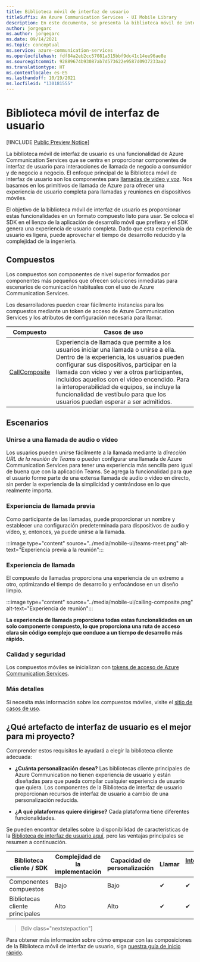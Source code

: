 ```yaml
---
title: Biblioteca móvil de interfaz de usuario
titleSuffix: An Azure Communication Services - UI Mobile Library
description: En este documento, se presenta la biblioteca móvil de interfaz de usuario.
author: jorgegarc
ms.author: jorgegarc
ms.date: 09/14/2021
ms.topic: conceptual
ms.service: azure-communication-services
ms.openlocfilehash: fdf84a2eb2cc57081a315bbf9dc41c14ee96ae8e
ms.sourcegitcommit: 92889674b93087ab7d573622e9587d0937233aa2
ms.translationtype: HT
ms.contentlocale: es-ES
ms.lasthandoff: 10/19/2021
ms.locfileid: "130181555"
---
```

# <a name="ui-mobile-library"></a>Biblioteca móvil de interfaz de usuario

[!INCLUDE [Public Preview Notice](../../includes/private-preview-include.md)]

La biblioteca móvil de interfaz de usuario es una funcionalidad de Azure Communication Services que se centra en proporcionar componentes de interfaz de usuario para interacciones de llamada de negocio a consumidor y de negocio a negocio. El enfoque principal de la Biblioteca móvil de interfaz de usuario son los componentes para [llamadas de vídeo y voz](../voice-video-calling/calling-sdk-features.md). Nos basamos en los primitivos de llamada de Azure para ofrecer una experiencia de usuario completa para llamadas y reuniones en dispositivos móviles.

El objetivo de la biblioteca móvil de interfaz de usuario es proporcionar estas funcionalidades en un formato compuesto listo para usar. Se coloca el SDK en el lienzo de la aplicación de desarrollo móvil que prefiera y el SDK genera una experiencia de usuario completa. Dado que esta experiencia de usuario es ligera, puede aprovechar el tiempo de desarrollo reducido y la complejidad de la ingeniería.

## <a name="composites"></a>Compuestos

Los compuestos son componentes de nivel superior formados por componentes más pequeños que ofrecen soluciones inmediatas para escenarios de comunicación habituales con el uso de Azure Communication Services.

Los desarrolladores pueden crear fácilmente instancias para los compuestos mediante un token de acceso de Azure Communication Services y los atributos de configuración necesaria para llamar.

| Compuesto                                                                   | Casos de uso                                                                                                                                                                                                                                                                                                  |
| --------------------------------------------------------------------------- | ------------------------------------------------------------------------------------------------------------------------------------------------------------------------------------------------------------------------------------------------------------------------------------------------------------ |
| [CallComposite](../../quickstarts/ui-library/get-started-call.md)  | Experiencia de llamada que permite a los usuarios iniciar una llamada o unirse a ella. Dentro de la experiencia, los usuarios pueden configurar sus dispositivos, participar en la llamada con vídeo y ver a otros participantes, incluidos aquellos con el vídeo encendido. Para la interoperabilidad de equipos, se incluye la funcionalidad de vestíbulo para que los usuarios puedan esperar a ser admitidos. |

## <a name="scenarios"></a>Escenarios

### <a name="joining-a-videoaudio-call"></a>Unirse a una llamada de audio o vídeo

Los usuarios pueden unirse fácilmente a la llamada mediante la *dirección URL de la reunión de Teams* o pueden configurar una llamada de Azure Communication Services para tener una experiencia más sencilla pero igual de buena que con la aplicación Teams. Se agrega la funcionalidad para que el usuario forme parte de una extensa llamada de audio o vídeo en directo, sin perder la experiencia de la simplicidad y centrándose en lo que realmente importa.

### <a name="pre-call-experience"></a>Experiencia de llamada previa

Como participante de las llamadas, puede proporcionar un nombre y establecer una configuración predeterminada para dispositivos de audio y vídeo, y, entonces, ya puede unirse a la llamada.

:::image type="content" source="../media/mobile-ui/teams-meet.png" alt-text="Experiencia previa a la reunión":::

### <a name="call-experience"></a>Experiencia de llamada

El compuesto de llamadas proporciona una experiencia de un extremo a otro, optimizando el tiempo de desarrollo y enfocándose en un diseño limpio.  

:::image type="content" source="../media/mobile-ui/calling-composite.png" alt-text="Experiencia de reunión":::

**La experiencia de llamada proporciona todas estas funcionalidades en un solo componente compuesto, lo que proporciona una ruta de acceso clara sin código complejo que conduce a un tiempo de desarrollo más rápido.**

### <a name="quality-and-security"></a>Calidad y seguridad

Los compuestos móviles se inicializan con [tokens de acceso de Azure Communication Services](../../quickstarts/access-tokens.md).

### <a name="more-details"></a>Más detalles

Si necesita más información sobre los compuestos móviles, visite el [sitio de casos de uso](mobile-ui-use-cases.md).

## <a name="what-ui-artifact-is-best-for-my-project"></a>¿Qué artefacto de interfaz de usuario es el mejor para mi proyecto?

Comprender estos requisitos le ayudará a elegir la biblioteca cliente adecuada:

- **¿Cuánta personalización desea?** Las bibliotecas cliente principales de Azure Communication no tienen experiencia de usuario y están diseñadas para que pueda compilar cualquier experiencia de usuario que quiera. Los componentes de la Biblioteca de interfaz de usuario proporcionan recursos de interfaz de usuario a cambio de una personalización reducida.

- **¿A qué plataformas quiere dirigirse?** Cada plataforma tiene diferentes funcionalidades.

Se pueden encontrar detalles sobre la disponibilidad de características de la [Biblioteca de interfaz de usuario aquí](mobile-ui-use-cases.md), pero las ventajas principales se resumen a continuación.

| Biblioteca cliente / SDK  | Complejidad de la implementación | Capacidad de personalización | Llamar |  [Interoperabilidad de equipos](../../concepts/teams-interop.md) |
| --------------------- | ------------------------- | --------------------- |  ---- | ----------------------------------------------------------------------------------------------- |
| Componentes compuestos  | Bajo                       | Bajo                   |         ✔    | ✔                                                                                               |
| Bibliotecas cliente principales | Alto                      | Alto                  |         ✔    | ✔                                                                                               |

> [!div class="nextstepaction"]

Para obtener más información sobre cómo empezar con las composiciones de la Biblioteca móvil de interfaz de usuario, siga [nuestra guía de inicio rápido](../../quickstarts/ui-library/get-started-call.md).